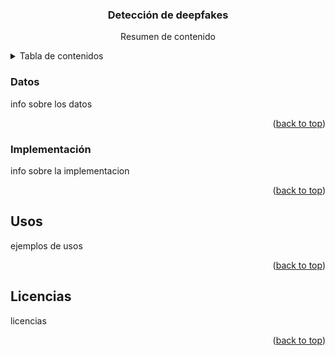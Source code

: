 <a id="readme-top"></a>
<h3 align="center">Detección de deepfakes</h3>

  <p align="center">
    Resumen de contenido
  </p>
</div>


<!-- TABLE OF CONTENTS -->
<details>
  <summary>Tabla de contenidos</summary>
      <li><a href="#prerequisites">Datos</a></li>
      <li><a href="#installation">Implementacion</a></li>
      <li><a href="#usage">Usos</a></li>
      <li><a href="#license">Licencias</a></li>
</details>








<!-- GETTING STARTED -->
### Datos

info sobre los datos

<p align="right">(<a href="#readme-top">back to top</a>)</p>

### Implementación

info sobre la implementacion

<p align="right">(<a href="#readme-top">back to top</a>)</p>



<!-- USAGE EXAMPLES -->
## Usos

ejemplos de usos

<p align="right">(<a href="#readme-top">back to top</a>)</p>





<!-- LICENSE -->
## Licencias
licencias

<p align="right">(<a href="#readme-top">back to top</a>)</p>
